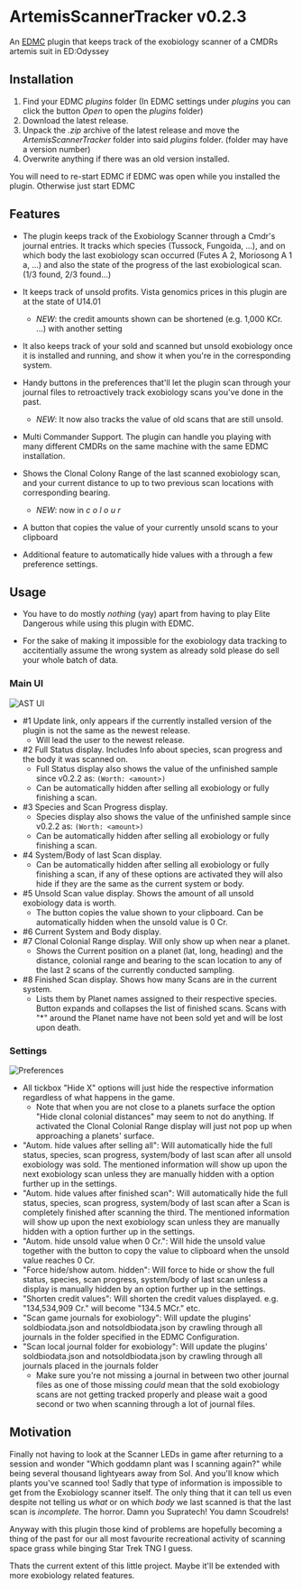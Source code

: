 # ArtemisScannerTracker v0.2.3
 An [EDMC](https://github.com/EDCD/EDMarketConnector) plugin that keeps track of the exobiology scanner of a CMDRs artemis suit in ED:Odyssey


## Installation

1. Find your EDMC _plugins_ folder (In EDMC settings under _plugins_ you can click the button _Open_ to open the _plugins_ folder)
2. Download the latest release.
3. Unpack the _.zip_ archive of the latest release and move the _ArtemisScannerTracker_ folder into said _plugins_ folder. (folder may have a version number)
4. Overwrite anything if there was an old version installed.

You will need to re-start EDMC if EDMC was open while you installed the plugin. Otherwise just start EDMC


## Features

- The plugin keeps track of the Exobiology Scanner through a Cmdr's journal entries.
It tracks which species (Tussock, Fungoida, ...), and on which body the last exobiology scan occurred (Futes A 2, Moriosong A 1 a, ...) and also the state of the progress of the last exobiological scan. (1/3 found, 2/3 found...)

- It keeps track of unsold profits. Vista genomics prices in this plugin are at the state of U14.01
    - *NEW*: the credit amounts shown can be shortened (e.g. 1,000 KCr. ...) with another setting
 
- It also keeps track of your sold and scanned but unsold exobiology once it is installed and running, and show it when you're in the corresponding system.

- Handy buttons in the preferences that'll let the plugin scan through your journal files to retroactively track exobiology scans you've done in the past.
    - *NEW*: It now also tracks the value of old scans that are still unsold.

- Multi Commander Support. The plugin can handle you playing with many different CMDRs on the same machine with the same EDMC installation.

- Shows the Clonal Colony Range of the last scanned exobiology scan, and your current distance to up to two previous scan locations with corresponding bearing.
    - *NEW*: now in _c o l o u r_

- A button that copies the value of your currently unsold scans to your clipboard

- Additional feature to automatically hide values with a through a few preference settings.


## Usage

- You have to do mostly _nothing_ (yay) apart from having to play Elite Dangerous while using this plugin with EDMC.

- For the sake of making it impossible for the exobiology data tracking to accitentially assume the wrong system as already sold please do sell your whole batch of data.

### Main UI
![AST UI](https://i.imgur.com/nemRFxj.png "main plugin ui pic annotated")

- #1 Update link, only appears if the currently installed version of the plugin is not the same as the newest release.
    - Will lead the user to the newest release.
- #2 Full Status display. Includes Info about species, scan progress and the body it was scanned on.
    - Full Status display also shows the value of the unfinished sample since v0.2.2 as: `(Worth: <amount>)`
    - Can be automatically hidden after selling all exobiology or fully finishing a scan.
- #3 Species and Scan Progress display.
    - Species display also shows the value of the unfinished sample since v0.2.2 as: `(Worth: <amount>)`
    - Can be automatically hidden after selling all exobiology or fully finishing a scan.
- #4 System/Body of last Scan display.
    - Can be automatically hidden after selling all exobiology or fully finishing a scan, if any of these options are activated they will also hide if they are the same as the current system or body.
- #5 Unsold Scan value display. Shows the amount of all unsold exobiology data is worth.
    - The button copies the value shown to your clipboard. Can be automatically hidden when the unsold value is 0 Cr.
- #6 Current System and Body display.
- #7 Clonal Colonial Range display. Will only show up when near a planet.
    - Shows the Current position on a planet (lat, long, heading) and the distance, colonial range and bearing to the scan location to any of the last 2 scans of the currently conducted sampling.
- #8 Finished Scan display. Shows how many Scans are in the current system.
    - Lists them by Planet names assigned to their respective species. Button expands and collapses the list of finished scans. Scans with "*" around the Planet name have not been sold yet and will be lost upon death.

### Settings
![Preferences](https://i.imgur.com/bdMBvDQ.png "preferences ui")

- All tickbox "Hide X" options will just hide the respective information regardless of what happens in the game.
    - Note that when you are not close to a planets surface the option "Hide clonal colonial distances" may seem to not do anything. If activated the Clonal Colonial Range display will just not pop up when approaching a planets' surface.
- "Autom. hide values after selling all": Will automatically hide the full status, species, scan progress, system/body of last scan after all unsold exobiology was sold. The mentioned information will show up upon the next exobiology scan unless they are manually hidden with a option further up in the settings.
- "Autom. hide values after finished scan": Will automatically hide the full status, species, scan progress, system/body of last scan after a Scan is completely finished after scanning the third. The mentioned information will show up upon the next exobiology scan unless they are manually hidden with a option further up in the settings.
- "Autom. hide unsold value when 0 Cr.": Will hide the unsold value together with the button to copy the value to clipboard when the unsold value reaches 0 Cr.
- "Force hide/show autom. hidden": Will force to hide or show the full status, species, scan progress, system/body of last scan unless a display is manually hidden by an option further up in the settings.
- "Shorten credit values": Will shorten the credit values displayed. e.g. "134,534,909 Cr." will become "134.5 MCr." etc.
- "Scan game journals for exobiology": Will update the plugins' soldbiodata.json and notsoldbiodata.json by crawling through all journals in the folder specified in the EDMC Configuration.
- "Scan local journal folder for exobiology": Will update the plugins' soldbiodata.json and notsoldbiodata.json by crawling through all journals placed in the journals folder 
    -  Make sure you're not missing a journal in between two other journal files as one of those missing _could_ mean that the sold exobiology scans are not getting tracked properly and please wait a good second or two when scanning through a lot of journal files.

## Motivation

Finally not having to look at the Scanner LEDs in game after returning to a session and wonder "Which goddamn plant was I scanning again?"
while being several thousand lightyears away from Sol. And you'll know which plants you've scanned too!
Sadly that type of information is impossible to get from the Exobiology scanner itself. 
The only thing that it can tell us even despite not telling us _what_ or on which _body_ we last scanned is that the last scan is _incomplete_. The horror. Damn you Supratech! You damn Scoudrels!

Anyway with this plugin those kind of problems are hopefully becoming a thing of the past for our all most favourite recreational activity of scanning space grass while binging Star Trek TNG I guess.

Thats the current extent of this little project. Maybe it'll be extended with more exobiology related features.
